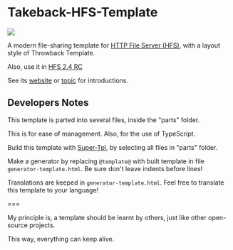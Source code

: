 # Takeback-HFS-Template

<img src="http://rejetto.com/forum/index.php?action=dlattach;topic=13287.0;attach=9898;image" />

A modern file-sharing template for [HTTP File Server (HFS)](https://www.rejetto.com/hfs/), with a layout style of Throwback Template.

Also, use it in [HFS 2.4 RC](https://github.com/rejetto/hfs2/releases)

See its [website](https://naitlee.github.io/Takeback-HFS-Template/) or [topic](http://rejetto.com/forum/index.php?topic=13287.0) for introductions.

## Developers Notes

This template is parted into several files, inside the "parts" folder.

This is for ease of management. Also, for the use of TypeScript.

Build this template with [Super-Tpl](https://github.com/NaitLee/Super-Tpl), by selecting all files in "parts" folder.

Make a generator by replacing `@template@` with built template in file `generator-template.html`. Be sure don't leave indents before lines!

Translations are keeped in `generator-template.html`. Feel free to translate this template to your language!

===

My principle is, a template should be learnt by others, just like other open-source projects.

This way, everything can keep alive.
